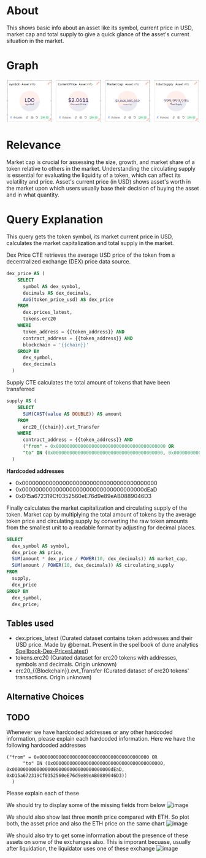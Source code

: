 # About

This shows basic info about an asset like its symbol, current price in USD, market cap and total supply to give a quick glance of the asset's current situation in the market.

# Graph

![assetInfo](asset-info.png)

# Relevance

Market cap is crucial for assessing the size, growth, and market share of a token relative to others in the market. Understanding the circulating supply is essential for evaluating the liquidity of a token, which can affect its volatility and price. Asset's current price (in USD) shows asset's worth in the market upon which users usually base their decision of buying the asset and in what quantity.

# Query Explanation

This query gets the token symbol, its market current price in USD, calculates the market capitalization and total supply in the market.

Dex Price CTE retrieves the average USD price of the token from a decentralized exchange (DEX) price data source.

```sql
dex_price AS (
    SELECT
      symbol AS dex_symbol,
      decimals AS dex_decimals,
      AVG(token_price_usd) AS dex_price
    FROM
      dex.prices_latest,
      tokens.erc20
    WHERE
      token_address = {{token_address}} AND
      contract_address = {{token_address}} AND
      blockchain = '{{chain}}'
    GROUP BY
      dex_symbol,
      dex_decimals
  )
```

Supply CTE calculates the total amount of tokens that have been transferred

```sql
supply AS (
    SELECT
      SUM(CAST(value AS DOUBLE)) AS amount
    FROM
      erc20_{{chain}}.evt_Transfer
    WHERE
      contract_address = {{token_address}} AND
      ("from" = 0x0000000000000000000000000000000000000000 OR
      "to" IN (0x0000000000000000000000000000000000000000, 0x000000000000000000000000000000000000dEaD, 0xD15a672319Cf0352560eE76d9e89eAB0889046D3))
  )
```

**Hardcoded addresses**
* 0x0000000000000000000000000000000000000000
* 0x000000000000000000000000000000000000dEaD
* 0xD15a672319Cf0352560eE76d9e89eAB0889046D3

Finally calculates the market capitalization and circulating supply of the token. Market cap by multiplying the total amount of tokens by the average token price and circulating supply by converting the raw token amounts from the smallest unit to a readable format by adjusting for decimal places.

```sql
SELECT
  dex_symbol AS symbol,
  dex_price AS price,
  SUM(amount * dex_price / POWER(10, dex_decimals)) AS market_cap,
  SUM(amount / POWER(10, dex_decimals)) AS circulating_supply
FROM
  supply,
  dex_price
GROUP BY
  dex_symbol,
  dex_price;
```

## Tables used

- dex.prices_latest (Curated dataset contains token addresses and their USD price. Made by @bernat. Present in the spellbook of dune analytics [Spellbook-Dex-PricesLatest](https://github.com/duneanalytics/spellbook/blob/main/models/dex/dex_prices_latest.sql))
- tokens.erc20 (Curated dataset for erc20 tokens with addresses, symbols and decimals. Origin unknown)
- erc20\_{{Blockchain}}.evt_Transfer (Curated dataset of erc20 tokens' transactions. Origin unknown)

## Alternative Choices



## TODO
Whenever we have hardcoded addresses or any other hardcoded information, please explain each hardcoded information. Here we have the following hardcoded addresses
```
("from" = 0x0000000000000000000000000000000000000000 OR
      "to" IN (0x0000000000000000000000000000000000000000, 0x000000000000000000000000000000000000dEaD, 0xD15a672319Cf0352560eE76d9e89eAB0889046D3))
  )
```
Please explain each of these



We should try to display some of the missing fields from below
![image](https://github.com/RobinNagpal/dune-analytics/assets/745748/16eb1f92-8fce-46a5-b351-7dda74b4421a)


We should also show last three month price compared with ETH. So plot both, the asset price and also the ETH price on the same chart
![image](https://github.com/RobinNagpal/dune-analytics/assets/745748/7d0a8b19-c020-4950-87a9-5100adf7e45d)

We should also try to get some information about the presence of these assets on some of the exchanges also. This is imporant becuase, usually after liquidation, the liquidator uses one of these exchange
![image](https://github.com/RobinNagpal/dune-analytics/assets/745748/7941a1e6-657c-4877-8386-0461e88fc545)

